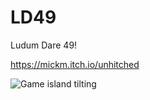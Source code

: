 # LD49
 Ludum Dare 49!

https://mickm.itch.io/unhitched

![Game island tilting](https://img.itch.zone/aW1nLzcxMTk2NTcuanBn/original/00e1Eq.jpg)
